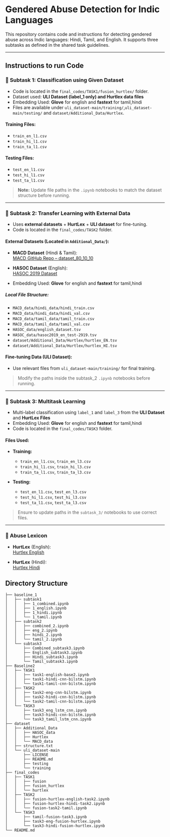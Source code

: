 # Gendered Abuse Detection for Indic Languages

This repository contains code and instructions for detecting gendered abuse across Indic languages: Hindi, Tamil, and English. It supports three subtasks as defined in the shared task guidelines.

---

## Instructions to run Code

### 🔹 Subtask 1: Classification using Given Dataset

- Code is located in the `final_codes/TASK1/fusion_hurtlex/` folder.
- Dataset used: **ULI Dataset (label_1 only) and Hurtlex data files**
- Embedding Used: **Glove** for english and **fastext** for tamil,hindi
- Files are available under `uli_dataset-main/training/`,`uli_dataset-main/testing/` and `dataset/Additional_Data/Hurtlex`.

#### Training Files:
- `train_en_l1.csv`
- `train_hi_l1.csv`
- `train_ta_l1.csv`

#### Testing Files:
- `test_en_l1.csv`
- `test_hi_l1.csv`
- `test_ta_l1.csv`

> **Note:** Update file paths in the `.ipynb` notebooks to match the dataset structure before running.

---

### 🔹 Subtask 2: Transfer Learning with External Data

- Uses **external datasets** + **HurtLex** + **ULI dataset** for fine-tuning.
- Code is located in the `final_codes/TASK2` folder.
####  External Datasets (Located in `Additional_Data/`):

- **MACD Dataset** (Hindi & Tamil):  
  [MACD GitHub Repo – dataset_80_10_10](https://github.com/ShareChatAI/MACD/tree/main/dataset_80_10_10)

- **HASOC Dataset** (English):  
  [HASOC 2019 Dataset](https://hasocfire.github.io/hasoc/2019/dataset.html)


- Embedding Used: **Glove** for english and **fastext** for tamil,hindi

##### Local File Structure:
- `MACD_data/hindi_data/hindi_train.csv`
- `MACD_data/hindi_data/hindi_val.csv`
- `MACD_data/tamil_data/tamil_train.csv`
- `MACD_data/tamil_data/tamil_val.csv`
- `HASOC_data/english_dataset.tsv`
- `HASOC_data/hasoc2019_en_test-2919.tsv`
- `dataset/Additional_Data/Hurtlex/hurtlex_EN.tsv`
- `dataset/Additional_Data/Hurtlex/hurtlex_HI.tsv`

####  Fine-tuning Data (ULI Dataset):
- Use relevant files from `uli_dataset-main/training/` for final training.

>  Modify the paths inside the subtask_2 `.ipynb` notebooks before running.

---

### 🔹 Subtask 3: Multitask Learning

- Multi-label classification using `label_1` and `label_3` from the **ULI Dataset** and **HurtLex Files**
- Embedding Used: **Glove** for english and **fastext** for tamil,hindi
- Code is located in the `final_codes/TASK3` folder.
#### Files Used:
- **Training:**
  - `train_en_l1.csv`, `train_en_l3.csv`
  - `train_hi_l1.csv`, `train_hi_l3.csv`
  - `train_ta_l1.csv`, `train_ta_l3.csv`
  
- **Testing:**
  - `test_en_l1.csv`, `test_en_l3.csv`
  - `test_hi_l1.csv`, `test_hi_l3.csv`
  - `test_ta_l1.csv`, `test_ta_l3.csv`

>  Ensure to update paths in the `subtask_3/` notebooks to use correct files.

---
### 🔹 Abuse Lexicon

- **HurtLex** (English):  
  [Hurtlex English](https://github.com/valeriobasile/hurtlex/tree/master/lexica/EN/1.0)

- **HurtLex** (Hindi):  
  [Hurtlex Hindi](https://github.com/valeriobasile/hurtlex/tree/master/lexica/HI/1.0)



##  Directory Structure

```
├── baseline_1
│   ├── subtask1
│   │   ├── 1_combined.ipynb
│   │   ├── 1_english.ipynb
│   │   ├── 1_hindi.ipynb
│   │   └── 1_tamil.ipynb
│   ├── subtask2
│   │   ├── combined_2.ipynb
│   │   ├── eng_2.ipynb
│   │   ├── hindi_2.ipynb
│   │   └── tamil_2.ipynb
│   └── subtask3
│       ├── Combined_subtask3.ipynb
│       ├── English_subtask3.ipynb
│       ├── Hindi_subtask3.ipynb
│       └── Tamil_subtask3.ipynb
├── Baseline2
│   ├── TASK1
│   │   ├── task1-english-base2.ipynb
│   │   ├── task1-hindi-cnn-bilstm.ipynb
│   │   └── task1-tamil-cnn-bilstm.ipynb
│   ├── TASK2
│   │   ├── task2-eng-cnn-bilstm.ipynb
│   │   ├── task2-hindi-cnn-bilstm.ipynb
│   │   └── task2-tamil-cnn-bilstm.ipynb
│   └── TASK3
│       ├── task3_eng_lstm_cnn.ipynb
│       ├── task3-hindi-cnn-bilstm.ipynb
│       └── task3_tamil_lstm_cnn.ipynb
├── dataset
│   ├── Additional_Data
│   │   ├── HASOC_data
│   │   ├── Hurtlex
│   │   └── MACD_data
│   ├── structure.txt
│   └── uli_dataset-main
│       ├── LICENSE
│       ├── README.md
│       ├── testing
│       └── training
├── final_codes
│   ├── TASK1
│   │   ├── fusion
│   │   ├── fusion_hurtlex
│   │   └── hurtlex
│   ├── TASK2
│   │   ├── fusion-hurtlex-english-task2.ipynb
│   │   ├── fusion-hurtlex-hindi-task2.ipynb
│   │   └── fusion-task2-tamil.ipynb
│   └── TASK3
│       ├── tamil-fusion-task3.ipynb
│       ├── task3-eng-fusion-hurtlex.ipynb
│       └── task3-hindi-fusion-hurtlex.ipynb
└── README.md


```